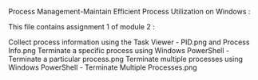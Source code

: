 Process Management-Maintain Efficient Process Utilization on Windows :

This file contains assignment 1 of module 2 :

Collect process information using the Task Viewer - PID.png and Process Info.png
Terminate a specific process using Windows PowerShell - Terminate a particular process.png
Terminate multiple processes using Windows PowerShell - Terminate Multiple Processes.png
